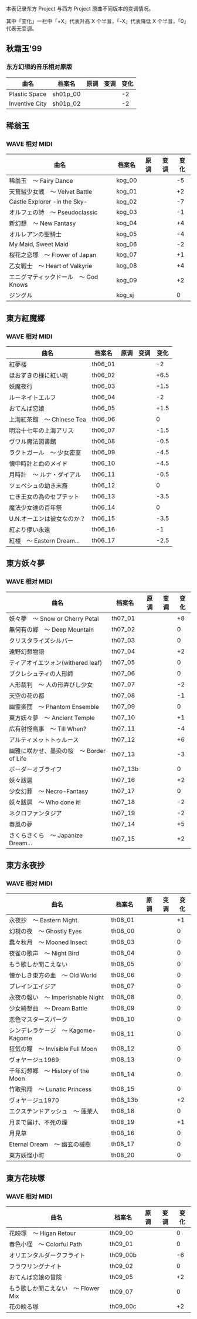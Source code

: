 本表记录东方 Project 与西方 Project 原曲不同版本的变调情况。

其中「变化」一栏中「+X」代表升高 X 个半音，「-X」代表降低 X 个半音，「0」代表无变调。

## 秋霜玉'99
### 东方幻想的音乐相对原版
|曲名|档案名|原调|变调|变化|
|-|-|-|-|-|
|Plastic Space|sh01p_00|||-2|
|Inventive City|sh01p_02|||-2|

## 稀翁玉
### WAVE 相对 MIDI
|曲名|档案名|原调|变调|变化|
|-|-|-|-|-|
|稀翁玉　〜 Fairy Dance|kog_00|||-5|
|天鵞絨少女戦　〜 Velvet Battle|kog_01|||+2|
|Castle Explorer -in the Sky-|kog_02|||-7|
|オルフェの詩　〜 Pseudoclassic|kog_03|||-1|
|新幻想　〜 New Fantasy|kog_04|||+4|
|オルレアンの聖騎士|kog_05|||-4|
|My Maid, Sweet Maid|kog_06|||-2|
|桜花之恋塚　〜 Flower of Japan|kog_07|||+1|
|乙女戦士　〜 Heart of Valkyrie|kog_08|||+4|
|エニグマティックドール　〜 God Knows|kog_09|||+2|
|ジングル|kog_sj|||0|

## 東方紅魔郷
### WAVE 相对 MIDI
|曲名|档案名|原调|变调|变化|
|-|-|-|-|-|
|紅夢楼|th06_01|||-2|
|ほおずきの様に紅い魂|th06_02|||+6.5|
|妖魔夜行|th06_03|||+1.5|
|ルーネイトエルフ|th06_04|||-2|
|おてんば恋娘|th06_05|||+1.5|
|上海紅茶館　〜 Chinese Tea|th06_06|||0|
|明治十七年の上海アリス|th06_07|||-1.5|
|ヴワル魔法図書館|th06_08|||-0.5|
|ラクトガール　〜 少女密室|th06_09|||-4.5|
|懐中時計と血のメイド|th06_10|||-4.5|
|月時計　〜 ルナ・ダイアル|th06_11|||-0.5|
|ツェペシュの幼き末裔|th06_12|||0|
|亡き王女の為のセプテット|th06_13|||-3.5|
|魔法少女達の百年祭|th06_14|||0|
|U.N.オーエンは彼女なのか？|th06_15|||-3.5|
|紅より儚い永遠|th06_16|||-1|
|紅楼　〜 Eastern Dream...|th06_17|||-2.5|

## 東方妖々夢
### WAVE 相对 MIDI
|曲名|档案名|原调|变调|变化|
|-|-|-|-|-|
|妖々夢　〜 Snow or Cherry Petal|th07_01|||+8|
|無何有の郷　〜 Deep Mountain|th07_02|||0|
|クリスタライズシルバー|th07_03|||0|
|遠野幻想物語|th07_04|||+2|
|ティアオイエツォン(withered leaf)|th07_05|||0|
|ブクレシュティの人形師|th07_06|||0|
|人形裁判　〜 人の形弄びし少女|th07_07|||-2|
|天空の花の都|th07_08|||-1|
|幽霊楽団　〜 Phantom Ensemble|th07_09|||0|
|東方妖々夢　〜 Ancient Temple|th07_10|||+1|
|広有射怪鳥事　〜 Till When?|th07_11|||-4|
|アルティメットトゥルース|th07_12|||+6|
|幽雅に咲かせ、墨染の桜　〜 Border of Life|th07_13|||-3|
|ボーダーオブライフ|th07_13b|||0|
|妖々跋扈|th07_16|||+2|
|少女幻葬　〜 Necro-Fantasy|th07_17|||0|
|妖々跋扈　〜 Who done it!|th07_18|||-2|
|ネクロファンタジア|th07_19|||-2|
|春風の夢|th07_14|||+5|
|さくらさくら　〜 Japanize Dream...|th07_15|||+2|

## 東方永夜抄
### WAVE 相对 MIDI
|曲名|档案名|原调|变调|变化|
|-|-|-|-|-|
|永夜抄　〜 Eastern Night.|th08_01|||+1|
|幻視の夜　〜 Ghostly Eyes|th08_00|||0|
|蠢々秋月　〜 Mooned Insect|th08_03|||0|
|夜雀の歌声　〜 Night Bird|th08_04|||0|
|もう歌しか聞こえない|th08_05|||0|
|懐かしき東方の血　〜 Old World|th08_06|||0|
|プレインエイジア|th08_07|||0|
|永夜の報い　〜 Imperishable Night|th08_08|||0|
|少女綺想曲　〜 Dream Battle|th08_09|||0|
|恋色マスタースパーク|th08_10|||0|
|シンデレラケージ　〜 Kagome-Kagome|th08_11|||0|
|狂気の瞳　〜 Invisible Full Moon|th08_12|||0|
|ヴォヤージュ1969|th08_13|||0|
|千年幻想郷　〜 History of the Moon|th08_14|||0|
|竹取飛翔　〜 Lunatic Princess|th08_15|||0|
|ヴォヤージュ1970|th08_13b|||+2|
|エクステンドアッシュ　〜 蓬莱人|th08_18|||0|
|月まで届け、不死の煙|th08_19|||+1|
|月見草|th08_16|||0|
|Eternal Dream　〜 幽玄の槭樹|th08_17|||0|
|東方妖怪小町|th08_20|||0|

## 東方花映塚
### WAVE 相对 MIDI
|曲名|档案名|原调|变调|变化|
|-|-|-|-|-|
|花映塚　〜 Higan Retour|th09_00|||0|
|春色小径　〜 Colorful Path|th09_01|||0|
|オリエンタルダークフライト|th09_00b|||-6|
|フラワリングナイト|th09_02|||0|
|おてんば恋娘の冒険|th09_05|||+2|
|もう歌しか聞こえない　〜 Flower Mix|th09_07|||0|
|花の映る塚|th09_00c|||+2|
